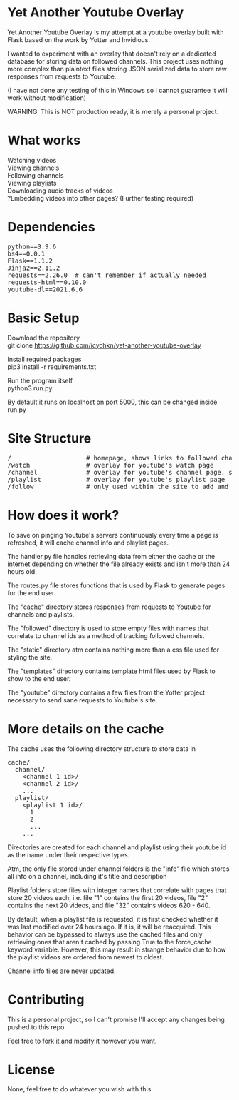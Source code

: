 # Yet Another Youtube Overlay
Yet Another Youtube Overlay is my attempt at a youtube overlay built with Flask based on the work by Yotter and Invidious.

I wanted to experiment with an overlay that doesn't rely on a dedicated database for storing data on followed channels. This
project uses nothing more complex than plaintext files storing JSON serialized data to store raw responses from requests to
Youtube.

(I have not done any testing of this in Windows so I cannot guarantee it will work without modification)

WARNING: This is NOT production ready, it is merely a personal project.

# What works
Watching videos<br>
Viewing channels<br>
Following channels<br>
Viewing playlists<br>
Downloading audio tracks of videos<br>
?Embedding videos into other pages? (Further testing required)<br>

# Dependencies
<pre>
python==3.9.6
bs4==0.0.1
Flask==1.1.2
Jinja2==2.11.2
requests==2.26.0  # can't remember if actually needed
requests-html==0.10.0
youtube-dl==2021.6.6
</pre>

# Basic Setup
Download the repository<br>
git clone https://github.com/icychkn/yet-another-youtube-overlay

Install required packages<br>
pip3 install -r requirements.txt

Run the program itself<br>
python3 run.py

By default it runs on localhost on port 5000, this can be changed inside run.py

# Site Structure
<pre>
/                    # homepage, shows links to followed channels
/watch               # overlay for youtube's watch page
/channel             # overlay for youtube's channel page, shows the channel playlist which contains all videos that were uploaded by them
/playlist            # overlay for youtube's playlist page
/follow              # only used within the site to add and remove channels from the followed list
</pre>

# How does it work?
To save on pinging Youtube's servers continuously every time a page is refreshed, it will cache channel info and playlist
pages.

The handler.py file handles retrieving data from either the cache or the internet depending on whether the file already
exists and isn't more than 24 hours old.

The routes.py file stores functions that is used by Flask to generate pages for the end user.

The "cache" directory stores responses from requests to Youtube for channels and playlists.

The "followed" directory is used to store empty files with names that correlate to channel ids as a method of tracking
followed channels.

The "static" directory atm contains nothing more than a css file used for styling the site.

The "templates" directory contains template html files used by Flask to show to the end user.

The "youtube" directory contains a few files from the Yotter project necessary to send sane requests to Youtube's site.

# More details on the cache
The cache uses the following directory structure to store data in

<pre>
cache/
  channel/
    &lt;channel 1 id&gt;/
    &lt;channel 2 id&gt;/
    ...
  playlist/
    &lt;playlist 1 id&gt;/
      1
      2
      ...
    ...
</pre>

Directories are created for each channel and playlist using their youtube id as the name under their respective types.

Atm, the only file stored under channel folders is the "info" file which stores all info on a channel, including it's title
and description

Playlist folders store files with integer names that correlate with pages that store 20 videos each, i.e. file "1"
contains the first 20 videos, file "2" contains the next 20 videos, and file "32" contains videos 620 - 640.

By default, when a playlist file is requested, it is first checked whether it was last modified over 24 hours ago. If
it is, it will be reacquired. This behavior can be bypassed to always use the cached files and only retrieving ones that
aren't cached by passing True to the force_cache keyword variable. However, this may result in strange behavior due to
how the playlist videos are ordered from newest to oldest.

Channel info files are never updated.

# Contributing
This is a personal project, so I can't promise I'll accept any changes being pushed to this repo.

Feel free to fork it and modify it however you want.

# License
None, feel free to do whatever you wish with this

